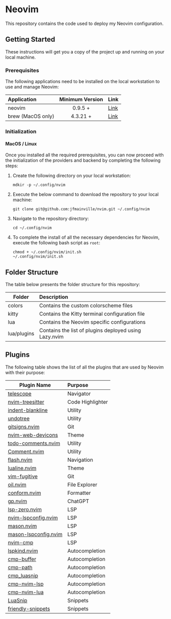 # Neovim

This repository contains the code used to deploy my Neovim configuration.

## Getting Started

These instructions will get you a copy of the project up and running on your local machine.

### Prerequisites

The following applications need to be installed on the local workstation to use and manage Neovim:

| Application       | Minimum Version | Link                                                            |
| :---------------- | :-------------: | :-------------------------------------------------------------- |
| neovim            |     0.9.5 +     | [Link](https://github.com/neovim/neovim/blob/master/INSTALL.md) |
| brew (MacOS only) |    4.3.21 +     | [Link](https://brew.sh/)                                        |

### Initialization

#### MacOS / Linux

Once you installed all the required prerequisites, you can now proceed with the initialization of the providers and
backend by completing the following steps:

1. Create the following directory on your local workstation:

   `mdkir -p ~/.config/nvim`

2. Execute the below command to download the repository to your local machine:

   `git clone git@github.com:jfmainville/nvim.git ~/.config/nvim`

3. Navigate to the repository directory:

   `cd ~/.config/nvim`

4. To complete the install of all the necessary dependencies for Neovim, execute the following bash script as `root`:

   ```
   chmod + ~/.config/nvim/init.sh
   ~/.config/nvim/init.sh
   ```

## Folder Structure

The table below presents the folder structure for this repository:

| Folder      | Description                                           |
| ----------- | :---------------------------------------------------- |
| colors      | Contains the custom colorscheme files                 |
| kitty       | Contains the Kitty terminal configuration file        |
| lua         | Contains the Neovim specific configurations           |
| lua/plugins | Contains the list of plugins deployed using Lazy.nvim |

## Plugins

The following table shows the list of all the plugins that are used by Neovim with their purpose:

| Plugin Name                                                                  | Purpose          |
| ---------------------------------------------------------------------------- | :--------------- |
| [telescope](https://github.com/nvim-telescope/telescope.nvim)                | Navigator        |
| [nvim-treesitter](https://github.com/nvim-treesitter/nvim-treesitter)        | Code Highlighter |
| [indent-blankline](https://github.com/lukas-reineke/indent-blankline.nvim)   | Utility          |
| [undotree](https://github.com/mbbill/undotree)                               | Utility          |
| [gitsigns.nvim](https://github.com/lewis6991/gitsigns.nvim)                  | Git              |
| [nvim-web-devicons](https://github.com/nvim-tree/nvim-web-devicons)          | Theme            |
| [todo-comments.nvim](https://github.com/folke/todo-comments.nvim)            | Utility          |
| [Comment.nvim](https://github.com/numToStr/Comment.nvim)                     | Utility          |
| [flash.nvim](https://github.com/folke/flash.nvim)                            | Navigation       |
| [lualine.nvim](https://github.com/nvim-lualine/lualine.nvim)                 | Theme            |
| [vim-fugitive](https://github.com/tpope/vim-fugitive)                        | Git              |
| [oil.nvim](https://github.com/stevearc/oil.nvim)                             | File Explorer    |
| [conform.nvim](https://github.com/stevearc/conform.nvim)                     | Formatter        |
| [gp.nvim](https://github.com/Robitx/gp.nvim)                                 | ChatGPT          |
| [lsp-zero.nvim](https://github.com/VonHeikemen/lsp-zero.nvim)                | LSP              |
| [nvim-lspconfig.nvim](https://github.com/neovim/nvim-lspconfig)              | LSP              |
| [mason.nvim](https://github.com/williamboman/mason.nvim)                     | LSP              |
| [mason-lspconfig.nvim](https://github.com/williamboman/mason-lspconfig.nvim) | LSP              |
| [nvim-cmp](https://github.com/hrsh7th/nvim-cmp)                              | LSP              |
| [lspkind.nvim](https://github.com/onsails/lspkind.nvim)                      | Autocompletion   |
| [cmp-buffer](https://github.com/hrsh7th/cmp-buffer)                          | Autocompletion   |
| [cmp-path](https://github.com/hrsh7th/cmp-path)                              | Autocompletion   |
| [cmp_luasnip](https://github.com/saadparwaiz1/cmp_luasnip)                   | Autocompletion   |
| [cmp-nvim-lsp](https://github.com/hrsh7th/cmp-nvim-lsp)                      | Autocompletion   |
| [cmp-nvim-lua](https://github.com/hrsh7th/cmp-nvim-lua)                      | Autocompletion   |
| [LuaSnip](https://github.com/L3MON4D3/LuaSnip)                               | Snippets         |
| [friendly-snippets](https://github.com/rafamadriz/friendly-snippets)         | Snippets         |
